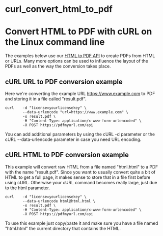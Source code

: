 # curl_convert_html_to_pdf
# Convert HTML to PDF with cURL on the Linux command line

The examples below use our [HTML to PDF API](https://pdfmyurl.com/html-to-pdf-api) to create PDFs from HTML or URLs. Many more options can be used to influence the layout of the PDFs as well as the way the conversion takes place.


## cURL URL to PDF conversion example

Here we're converting the example URL https://www.example.com to PDF and storing it in a file called "result.pdf".

    curl 	-d "license=yourlicensekey" \
	    	--data-urlencode "url=https://www.example.com" \
	    	-o result.pdf \
	    	-H "Content-Type: application/x-www-form-urlencoded" \
	    	-X POST https://pdfmyurl.com/api

You can add additional parameters by using the cURL -d parameter or the cURL --data-urlencode parameter in case you need URL encoding.

## cURL HTML to PDF conversion example

This example will convert raw HTML from a file named "html.html" to a PDF with the name "result.pdf". Since you want to usually convert quite a bit of HTML to get a full page, it makes sense to store that in a file first before using cURL. Otherwise your cURL command becomes really large, just due to the html parameter.

    curl 	-d "license=yourlicensekey" \ 
        	--data-urlencode html@html.html \
        	-o result.pdf \
        	-H "Content-Type: application/x-www-form-urlencoded" \
        	-X POST https://pdfmyurl.com/api

To use this example just copy/paste it and make sure you have a file named "html.html" the current directory that contains the HTML.

